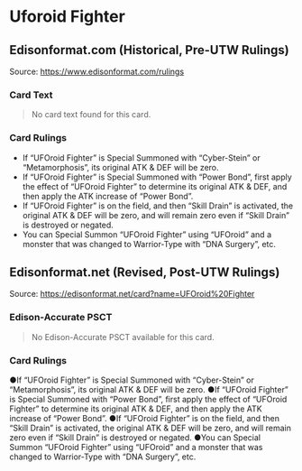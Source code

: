 # Uforoid Fighter

## Edisonformat.com (Historical, Pre-UTW Rulings)

Source: https://www.edisonformat.com/rulings

### Card Text

> No card text found for this card.

### Card Rulings

*   If “UFOroid Fighter” is Special Summoned with “Cyber-Stein” or “Metamorphosis”, its original ATK & DEF will be zero.
*   If “UFOroid Fighter” is Special Summoned with “Power Bond”, first apply the effect of “UFOroid Fighter” to determine its original ATK & DEF, and then apply the ATK increase of “Power Bond”.
*   If “UFOroid Fighter” is on the field, and then “Skill Drain” is activated, the original ATK & DEF will be zero, and will remain zero even if “Skill Drain” is destroyed or negated.
*   You can Special Summon “UFOroid Fighter” using “UFOroid” and a monster that was changed to Warrior-Type with “DNA Surgery”, etc.

## Edisonformat.net (Revised, Post-UTW Rulings)

Source: https://edisonformat.net/card?name=UFOroid%20Fighter

### Edison-Accurate PSCT

> No Edison-Accurate PSCT available for this card.

### Card Rulings

●If “UFOroid Fighter” is Special Summoned with “Cyber-Stein” or “Metamorphosis”, its original ATK & DEF will be zero.
●If “UFOroid Fighter” is Special Summoned with “Power Bond”, first apply the effect of “UFOroid Fighter” to determine its original ATK & DEF, and then apply the ATK increase of “Power Bond”.
●If “UFOroid Fighter” is on the field, and then “Skill Drain” is activated, the original ATK & DEF will be zero, and will remain zero even if “Skill Drain” is destroyed or negated.
●You can Special Summon “UFOroid Fighter” using “UFOroid” and a monster that was changed to Warrior-Type with “DNA Surgery”, etc.
            